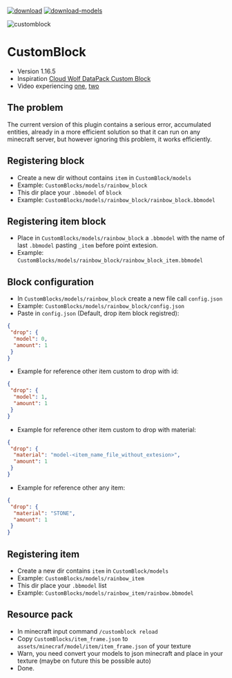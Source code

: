 [![download](https://img.shields.io/badge/download-java-green)](https://github.com/Nonopichy/CustomBlock/releases/)
[![download-models](https://img.shields.io/badge/download-models-green)](https://github.com/Nonopichy/CustomBlock/raw/main/models.rar)

![customblock](https://user-images.githubusercontent.com/68911691/195412546-feadd07b-39e2-41a1-a9d7-b5e14bec3533.png)
# CustomBlock
- Version 1.16.5
- Inspiration [Cloud Wolf DataPack Custom Block](https://www.youtube.com/watch?v=ENK0b_2yT1c&ab_channel=CloudWolf)
- Video experiencing [one](https://www.youtube.com/shorts/a4BgBC0Ps1o), [two](https://www.youtube.com/shorts/ng-WkJ6Y6kM)
## The problem
The current version of this plugin contains a serious error, accumulated entities, already in a more efficient solution so that it can run on any minecraft server, but however ignoring this problem, it works efficiently.
## Registering block
- Create a new dir without contains `item` in `CustomBlock/models`
- Example: `CustomBlocks/models/rainbow_block`
- This dir place your `.bbmodel` of `block`
- Example: `CustomBlocks/models/rainbow_block/rainbow_block.bbmodel`
## Registering item block
- Place in `CustomBlocks/models/rainbow_block` a `.bbmodel` with the name of last `.bbmodel` pasting `_item` before point extesion.
- Example: `CustomBlocks/models/rainbow_block/rainbow_block_item.bbmodel`
## Block configuration
- In `CustomBlocks/models/rainbow_block` create a new file call `config.json`
- Example: `CustomBlocks/models/rainbow_block/config.json`
- Paste in `config.json` (Default, drop item block registred):
```json
{
 "drop": {
  "model": 0,
  "amount": 1
 }
}
```
- Example for reference other item custom to drop with id:
```json
{
 "drop": {
  "model": 1,
  "amount": 1
 }
}
```
- Example for reference other item custom to drop with material:
```json
{
 "drop": {
  "material": "model-<item_name_file_without_extesion>",
  "amount": 1
 }
}
```
- Example for reference other any item:
```json
{
 "drop": {
  "material": "STONE",
  "amount": 1
 }
}
```
## Registering item
- Create a new dir contains `item` in `CustomBlock/models`
- Example: `CustomBlocks/models/rainbow_item`
- This dir place your `.bbmodel` list
- Example: `CustomBlocks/models/rainbow_item/rainbow.bbmodel`
## Resource pack
- In minecraft input command `/customblock reload`
- Copy `CustomBlocks/item_frame.json` to `assets/minecraf/model/item/item_frame.json` of your texture
- Warn, you need convert your models to json minecraft and place in your texture (maybe on future this be possible auto)
- Done.

